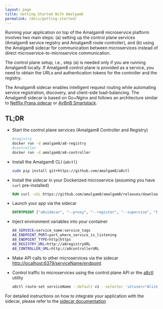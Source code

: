 ```yaml
---
layout: page
title: Getting Started With Amalgam8
permalink: /docs/getting-started/
---
```


Running your application on top of the Amalgam8 microservice platform
involves two main steps: (a) setting up the control plane services
(Amalgam8 service registry and Amalgam8 route controller), and (b) using the
Amalgam8 sidecar for communication between microservices instead of direct
microservice-to-microservice communication. 

The control plane setup, i.e., step (a) is needed only if you are running
Amalgam8 locally. If Amalgam8 control plane is provided as a service, you
need to obtain the URLs and authentication tokens for the controller and
the registry.

The Amalgam8 sidecar enables intelligent request routing while automating
service registration, discovery, and client-side load-balancing. The
Amalgam8 sidecar is based on Go+Nginx and follows an architecture similar
to
[Netflix Prana sidecar](http://techblog.netflix.com/2014/11/prana-sidecar-for-your-netflix-paas.html)
or
[AirBnB Smartstack](http://nerds.airbnb.com/smartstack-service-discovery-cloud/).


## TL;DR

* Start the control plane services (Amalgam8 Controller and Registry)

    ```bash
    #registry
    docker run -d amalgam8/a8-registry
    #controller
    docker run -d amalgam8/a8-controller
    ```


* Install the Amalgam8 CLI (`a8ctl`)

    ```bash
    sudo pip install git+https://github.com/amalgam8/a8ctl
    ```


* Install the sidecar in your Dockerized microservice (assuming you have
  `curl` pre-installed)

    ```Dockerfile
    RUN curl -sSL https://github.com/amalgam8/amalgam8/releases/download/${VERSION}/a8sidecar.sh | sh
    ```


* Launch your app via the sidecar

    ```Dockerfile
    ENTRYPOINT ["a8sidecar", "--proxy", "--register", "--supervise", "YOURAPP", "YOURAPP_ARG", "YOURAPP_ARG"]
    ```

* Inject environment variables into your container

    ```bash
    A8_SERVICE=service_name:service_tags
    A8_ENDPOINT_PORT=port_where_service_is_listening
    A8_ENDPOINT_TYPE=http|https
    A8_REGISTRY_URL=http://a8registryURL
    A8_CONTROLLER_URL=http://a8controllerURL
    ```

* Make API calls to other microservices via the sidecar [http://localhost:6379/serviceName/endpoint]()

* Control traffic to microservices using the control plane API or the
   [a8ctl](https://github.com/amalgam8/a8ctl) utility

    ```bash
    a8ctl route-set serviceName --default v1 --selector 'v2(user="Alice")' --selector 'v3(user="Bob")'
    ```

For detailed instructions on how to integrate your application with the
sidecar, please refer to the
[sidecar documentation](amalgam8-components-sidecar.md)
